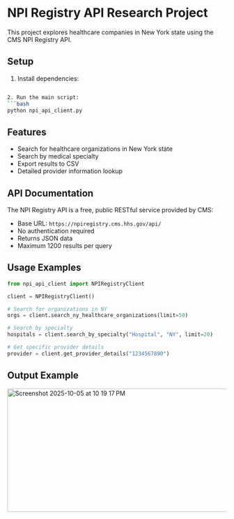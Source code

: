 # NPI Registry API Research Project

This project explores healthcare companies in New York state using the CMS NPI Registry API.

## Setup

1. Install dependencies:
```bash

2. Run the main script:
```bash
python npi_api_client.py
```

## Features

- Search for healthcare organizations in New York state
- Search by medical specialty
- Export results to CSV
- Detailed provider information lookup

## API Documentation

The NPI Registry API is a free, public RESTful service provided by CMS:
- Base URL: `https://npiregistry.cms.hhs.gov/api/`
- No authentication required
- Returns JSON data
- Maximum 1200 results per query

## Usage Examples

```python
from npi_api_client import NPIRegistryClient

client = NPIRegistryClient()

# Search for organizations in NY
orgs = client.search_ny_healthcare_organizations(limit=50)

# Search by specialty
hospitals = client.search_by_specialty("Hospital", "NY", limit=20)

# Get specific provider details
provider = client.get_provider_details("1234567890")
```
## Output Example
<img width="651" height="282" alt="Screenshot 2025-10-05 at 10 19 17 PM" src="https://github.com/user-attachments/assets/68b358d4-d00d-4a8d-9436-242bf06e0ce2" />
